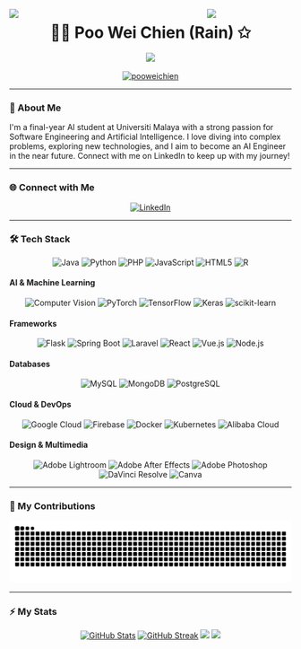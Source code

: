 <img align="left" src="https://user-images.githubusercontent.com/65187002/144930161-2f783401-8d27-4fdf-a2f7-cc0ba32f1f1f.gif" width="30%" style="display:inline;"><img align="right" src="https://user-images.githubusercontent.com/65187002/144930161-2f783401-8d27-4fdf-a2f7-cc0ba32f1f1f.gif" width="30%" style="display:inline;">

<p align="center">
    <h1 align="center">🤾‍♂️ Poo Wei Chien (Rain) ✩</h1>
</p>

<p align="center">
    <img src="https://readme-typing-svg.herokuapp.com/?lines=Exploring+the+World+of;Artificial+Intelligence+and;Software+Engineering!&font=Protest+Guerrilla&color=4AFAFEFF&center=true&vCenter=true&multiline=true&width=280&height=100&duration=2000&pause=50">
</p>

<p align="center"> <a href="https://github.com/ryo-ma/github-profile-trophy"><img src="https://github-profile-trophy.vercel.app/?username=Poo-wei-chien" alt="pooweichien" /></a> </p>

---

### 💫 About Me
I'm a final-year AI student at Universiti Malaya with a strong passion for Software Engineering and Artificial Intelligence. I love diving into complex problems, exploring new technologies, and I aim to become an AI Engineer in the near future. Connect with me on LinkedIn to keep up with my journey!

---

### 🌐 Connect with Me
<p align="center">
  <a href="https://linkedin.com/in/wei-chien-poo-7676a8239">
    <img src="https://img.shields.io/badge/LinkedIn-%230077B5.svg?style=for-the-badge&logo=linkedin&logoColor=white" alt="LinkedIn">
  </a>
</p>

---

### 🛠️ Tech Stack
<p align="center">
  <img src="https://img.shields.io/badge/-Java-ED8B00?style=flat&logo=openjdk&logoColor=white" alt="Java" />
  <img src="https://img.shields.io/badge/-Python-3670A0?style=flat&logo=python&logoColor=ffdd54" alt="Python" />
  <img src="https://img.shields.io/badge/-PHP-777BB4?style=flat&logo=php&logoColor=white" alt="PHP" />
  <img src="https://img.shields.io/badge/-JavaScript-323330?style=flat&logo=javascript&logoColor=F7DF1E" alt="JavaScript" />
  <img src="https://img.shields.io/badge/-HTML5-E34F26?style=flat&logo=html5&logoColor=white" alt="HTML5" />
  <img src="https://img.shields.io/badge/-R-276DC3?style=flat&logo=r&logoColor=white" alt="R" />
</p>

#### **AI & Machine Learning**
<p align="center">
  <img src="https://img.shields.io/badge/-Computer%20Vision-FF6F00?style=flat&logo=opencv&logoColor=white" alt="Computer Vision" />
  <img src="https://img.shields.io/badge/-PyTorch-EE4C2C?style=flat&logo=pytorch&logoColor=white" alt="PyTorch" />
  <img src="https://img.shields.io/badge/-TensorFlow-FF6F00?style=flat&logo=tensorflow&logoColor=white" alt="TensorFlow" />
  <img src="https://img.shields.io/badge/-Keras-D00000?style=flat&logo=keras&logoColor=white" alt="Keras" />
  <img src="https://img.shields.io/badge/-scikit--learn-F7931E?style=flat&logo=scikit-learn&logoColor=white" alt="scikit-learn" />
</p>

#### **Frameworks**
<p align="center">
  <img src="https://img.shields.io/badge/-Flask-000000?style=flat&logo=flask&logoColor=white" alt="Flask" />
  <img src="https://img.shields.io/badge/-SpringBoot-6DB33F?style=flat&logo=spring-boot&logoColor=white" alt="Spring Boot" />
  <img src="https://img.shields.io/badge/-Laravel-FF2D20?style=flat&logo=laravel&logoColor=white" alt="Laravel" />
  <img src="https://img.shields.io/badge/-React-20232a?style=flat&logo=react&logoColor=61DAFB" alt="React" />
  <img src="https://img.shields.io/badge/-Vue.js-4FC08D?style=flat&logo=vue.js&logoColor=white" alt="Vue.js" />
  <img src="https://img.shields.io/badge/-Node.js-6DA55F?style=flat&logo=node.js&logoColor=white" alt="Node.js" />
</p>

#### **Databases**
<p align="center">
  <img src="https://img.shields.io/badge/-MySQL-4479A1?style=flat&logo=mysql&logoColor=white" alt="MySQL" />
  <img src="https://img.shields.io/badge/-MongoDB-4ea94b?style=flat&logo=mongodb&logoColor=white" alt="MongoDB" />
  <img src="https://img.shields.io/badge/-PostgreSQL-316192?style=flat&logo=postgresql&logoColor=white" alt="PostgreSQL" />
</p>

#### **Cloud & DevOps**
<p align="center">
  <img src="https://img.shields.io/badge/-Google%20Cloud-4285F4?style=flat&logo=google-cloud&logoColor=white" alt="Google Cloud" />
  <img src="https://img.shields.io/badge/-Firebase-039BE5?style=flat&logo=firebase" alt="Firebase" />
  <img src="https://img.shields.io/badge/-Docker-2496ED?style=flat&logo=docker&logoColor=white" alt="Docker" />
  <img src="https://img.shields.io/badge/-Kubernetes-326CE5?style=flat&logo=kubernetes&logoColor=white" alt="Kubernetes" />
  <img src="https://img.shields.io/badge/-Alibaba%20Cloud-FF6A00?style=flat&logo=alibaba-cloud&logoColor=white" alt="Alibaba Cloud" />
</p>

#### **Design & Multimedia**
<p align="center">
  <img src="https://img.shields.io/badge/-Adobe%20Lightroom-31A8FF?style=flat&logo=adobe-lightroom&logoColor=white" alt="Adobe Lightroom" />
  <img src="https://img.shields.io/badge/-Adobe%20After%20Effects-9999FF?style=flat&logo=adobe-after-effects&logoColor=white" alt="Adobe After Effects" />
  <img src="https://img.shields.io/badge/-Adobe%20Photoshop-31A8FF?style=flat&logo=adobe-photoshop&logoColor=white" alt="Adobe Photoshop" />
  <img src="https://img.shields.io/badge/-DaVinci%20Resolve-000000?style=flat&logo=blackmagicdesign&logoColor=white" alt="DaVinci Resolve" />
  <img src="https://img.shields.io/badge/-Canva-00C4CC?style=flat&logo=canva&logoColor=white" alt="Canva" />
</p>

---
### 🐍 My Contributions

  <img alt="snake eating my contributions" src="https://raw.githubusercontent.com/Poo-wei-chien/Poo-wei-chien/output/github-contribution-grid-snake-dark.svg" />

---

### ⚡ My Stats
<p align="center">
  <a href="https://github.com/Poo-wei-chien"><img height="150em" src="https://github-readme-stats.vercel.app/api?username=Poo-wei-chien&show_icons=true&theme=dark&hide=html,css,cmake&layout=compact&langs_count=5&bg_color=101010&hide_title=true" alt="GitHub Stats" /></a>
  <a href="https://github.com/Poo-wei-chien"><img height="150em" src="https://github-readme-streak-stats.herokuapp.com/?user=Poo-wei-chien&theme=dark&show_icons=true&hide=html,css,cmake&layout=compact&langs_count=5&bg_color=101010&hide_title=true" alt="GitHub Streak" /></a>
    <a href="https://leetcode.com/Rain_Poo/"><img height="150em" src="https://leetcode.card.workers.dev/Rain_Poo?show_icons=true&theme=dark&font=baloo&extension=null&border=2&border_radius=8"></a>
    <a href="https://github.com/Poo-wei-chien"><img height="150em" src="https://github-readme-stats.vercel.app/api/top-langs/?username=Poo-wei-chien&show_icons=true&theme=dark&hide=html,css,cmake&layout=compact&langs_count=5&bg_color=101010&hide_title=true"></a>
</p>

